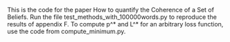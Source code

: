 This is the code for the paper How to quantify the Coherence of a Set of Beliefs.
Run the file test_methods_with_100000words.py to reproduce the results of appendix F.
To compute p^* and L^* for an arbitrary loss function, use the code from compute_minimum.py.
